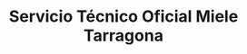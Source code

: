 ---
title: "Servicio Técnico Oficial Miele Tarragona"
url: /torredembarra/servicio-tecnico-oficial-miele-tarragona/
shop: aparato
---